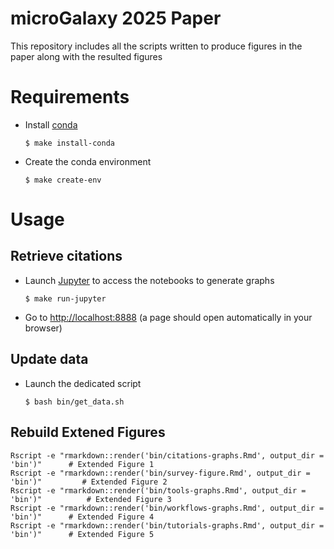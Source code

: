 # microGalaxy 2025 Paper

This repository includes all the scripts written to produce figures in the paper along with the resulted figures

# Requirements

- Install [conda](https://conda.io/miniconda.html)

    ```
    $ make install-conda
    ```

- Create the conda environment

    ```
    $ make create-env
    ```

# Usage

## Retrieve citations

- Launch [Jupyter](https://jupyter.org/) to access the notebooks to generate graphs

    ```
    $ make run-jupyter
    ```

- Go to [http://localhost:8888](http://localhost:8888) (a page should open automatically in your browser)

## Update data

- Launch the dedicated script

    ```
    $ bash bin/get_data.sh
    ```
## Rebuild Extened Figures

```{r}
Rscript -e "rmarkdown::render('bin/citations-graphs.Rmd', output_dir = 'bin')"      # Extended Figure 1
Rscript -e "rmarkdown::render('bin/survey-figure.Rmd', output_dir = 'bin')"         # Extended Figure 2
Rscript -e "rmarkdown::render('bin/tools-graphs.Rmd', output_dir = 'bin')"          # Extended Figure 3
Rscript -e "rmarkdown::render('bin/workflows-graphs.Rmd', output_dir = 'bin')"      # Extended Figure 4
Rscript -e "rmarkdown::render('bin/tutorials-graphs.Rmd', output_dir = 'bin')"      # Extended Figure 5
```





